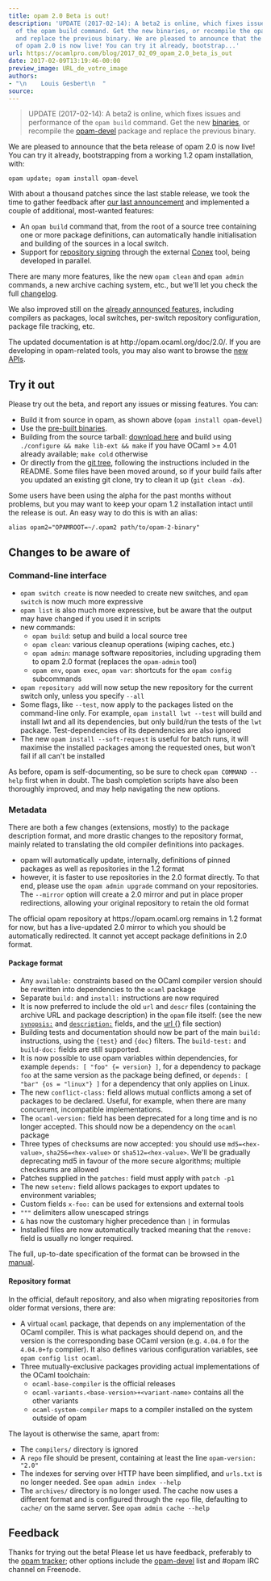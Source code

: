 ```yaml
---
title: opam 2.0 Beta is out!
description: 'UPDATE (2017-02-14): A beta2 is online, which fixes issues and performance
  of the opam build command. Get the new binaries, or recompile the opam-devel package
  and replace the previous binary. We are pleased to announce that the beta release
  of opam 2.0 is now live! You can try it already, bootstrap...'
url: https://ocamlpro.com/blog/2017_02_09_opam_2.0_beta_is_out
date: 2017-02-09T13:19:46-00:00
preview_image: URL_de_votre_image
authors:
- "\n    Louis Gesbert\n  "
source:
---
```


<blockquote>
<p>UPDATE (2017-02-14): A beta2 is online, which fixes issues and performance of
the <code>opam build</code> command. Get the new
<a href="https://github.com/ocaml/opam/releases/tag/2.0.0-beta2">binaries</a>, or
recompile the <a href="http://opam.ocaml.org/packages/opam-devel/">opam-devel</a> package
and replace the previous binary.</p>
</blockquote>
<p>We are pleased to announce that the beta release of opam 2.0 is now live! You
can try it already, bootstrapping from a working 1.2 opam installation, with:</p>
<pre><code class="language-shell-session">opam update; opam install opam-devel
</code></pre>
<p>With about a thousand patches since the last stable release, we took the time to
gather feedback after <a href="https://ocamlpro.com/opam-2-0-preview">our last announcement</a> and
implemented a couple of additional, most-wanted features:</p>
<ul>
<li>An <code>opam build</code> command that, from the root of a source tree containing one
or more package definitions, can automatically handle initialisation and
building of the sources in a local switch.
</li>
<li>Support for
<a href="https://github.com/hannesm/conex-paper/raw/master/paper.pdf">repository signing</a>
through the external <a href="https://github.com/hannesm/conex">Conex</a> tool, being
developed in parallel.
</li>
</ul>
<p>There are many more features, like the new <code>opam clean</code> and <code>opam admin</code>
commands, a new archive caching system, etc., but we'll let you check the full
<a href="https://github.com/ocaml/opam/blob/2.0.0-beta/CHANGES">changelog</a>.</p>
<p>We also improved still on the
<a href="https://ocamlpro.com/opam-2-0-preview/#Afewhighlights">already announced features</a>, including
compilers as packages, local switches, per-switch repository configuration,
package file tracking, etc.</p>
<p>The updated documentation is at http://opam.ocaml.org/doc/2.0/. If you are
developing in opam-related tools, you may also want to browse the
<a href="https://opam.ocaml.org/doc/2.0/api/index.html">new APIs</a>.</p>
<h2>Try it out</h2>
<p>Please try out the beta, and report any issues or missing features. You can:</p>
<ul>
<li>Build it from source in opam, as shown above (<code>opam install opam-devel</code>)
</li>
<li>Use the <a href="https://github.com/ocaml/opam/releases/tag/2.0.0-beta">pre-built binaries</a>.
</li>
<li>Building from the source tarball:
<a href="https://github.com/ocaml/opam/releases/download/2.0.0-beta/opam-full-2.0.0-beta.tar.gz">download here</a>
and build using <code>./configure &amp;&amp; make lib-ext &amp;&amp; make</code> if you have OCaml &gt;=
4.01 already available; <code>make cold</code> otherwise
</li>
<li>Or directly from the
<a href="https://github.com/ocaml/opam/tree/2.0.0-beta">git tree</a>, following the
instructions included in the README. Some files have been moved around, so if
your build fails after you updated an existing git clone, try to clean it up
(<code>git clean -dx</code>).
</li>
</ul>
<p>Some users have been using the alpha for the past months without problems, but
you may want to keep your opam 1.2 installation intact until the release is out.
An easy way to do this is with an alias:</p>
<pre><code class="language-shell-session">alias opam2=&quot;OPAMROOT=~/.opam2 path/to/opam-2-binary&quot;
</code></pre>
<h2>Changes to be aware of</h2>
<h3>Command-line interface</h3>
<ul>
<li><code>opam switch create</code> is now needed to create new switches, and <code>opam switch</code>
is now much more expressive
</li>
<li><code>opam list</code> is also much more expressive, but be aware that the output may
have changed if you used it in scripts
</li>
<li>new commands:
<ul>
<li><code>opam build</code>: setup and build a local source tree
</li>
<li><code>opam clean</code>: various cleanup operations (wiping caches, etc.)
</li>
<li><code>opam admin</code>: manage software repositories, including upgrading them to
opam 2.0 format (replaces the <code>opam-admin</code> tool)
</li>
<li><code>opam env</code>, <code>opam exec</code>, <code>opam var</code>: shortcuts for the <code>opam config</code> subcommands
</li>
</ul>
</li>
<li><code>opam repository add</code> will now setup the new repository for the current switch
only, unless you specify <code>--all</code>
</li>
<li>Some flags, like <code>--test</code>, now apply to the packages listed on the
command-line only. For example, <code>opam install lwt --test</code> will build and
install lwt and all its dependencies, but only build/run the tests of the
<code>lwt</code> package. Test-dependencies of its dependencies are also ignored
</li>
<li>The new <code>opam install --soft-request</code> is useful for batch runs, it will
maximise the installed packages among the requested ones, but won't fail if
all can't be installed
</li>
</ul>
<p>As before, opam is self-documenting, so be sure to check <code>opam COMMAND --help</code>
first when in doubt. The bash completion scripts have also been thoroughly
improved, and may help navigating the new options.</p>
<h3>Metadata</h3>
<p>There are both a few changes (extensions, mostly) to the package description
format, and more drastic changes to the repository format, mainly related to
translating the old compiler definitions into packages.</p>
<ul>
<li>opam will automatically update, internally, definitions of pinned packages as
well as repositories in the 1.2 format
</li>
<li>however, it is faster to use repositories in the 2.0 format directly. To that
end, please use the <code>opam admin upgrade</code> command on your repositories. The
<code>--mirror</code> option will create a 2.0 mirror and put in place proper
redirections, allowing your original repository to retain the old format
</li>
</ul>
<p>The official opam repository at https://opam.ocaml.org remains in 1.2 format for
now, but has a live-updated 2.0 mirror to which you should be automatically
redirected. It cannot yet accept package definitions in 2.0 format.</p>
<h4>Package format</h4>
<ul>
<li>Any <code>available:</code> constraints based on the OCaml compiler version should be
rewritten into dependencies to the <code>ocaml</code> package
</li>
<li>Separate <code>build:</code> and <code>install:</code> instructions are now required
</li>
<li>It is now preferred to include the old <code>url</code> and <code>descr</code> files (containing the
archive URL and package description) in the <code>opam</code> file itself: (see the new
<a href="http://opam.ocaml.org/doc/2.0/Manual.html#opamfield-synopsis"><code>synopsis:</code></a>
and
<a href="http://opam.ocaml.org/doc/2.0/Manual.html#opamfield-description"><code>description:</code></a>
fields, and the
<a href="http://opam.ocaml.org/doc/2.0/Manual.html#opamsection-url">url {}</a> file
section)
</li>
<li>Building tests and documentation should now be part of the main <code>build:</code>
instructions, using the <code>{test}</code> and <code>{doc}</code> filters. The <code>build-test:</code> and
<code>build-doc:</code> fields are still supported.
</li>
<li>It is now possible to use opam variables within dependencies, for example
<code>depends: [ &quot;foo&quot; {= version} ]</code>, for a dependency to package <code>foo</code> at the
same version as the package being defined, or <code>depends: [ &quot;bar&quot; {os = &quot;linux&quot;} ]</code> for a dependency that only applies on Linux.
</li>
<li>The new <code>conflict-class:</code> field allows mutual conflicts among a set of
packages to be declared. Useful, for example, when there are many concurrent,
incompatible implementations.
</li>
<li>The <code>ocaml-version:</code> field has been deprecated for a long time and is no
longer accepted. This should now be a dependency on the <code>ocaml</code> package
</li>
<li>Three types of checksums are now accepted: you should use <code>md5=&lt;hex-value&gt;</code>,
<code>sha256=&lt;hex-value&gt;</code> or <code>sha512=&lt;hex-value&gt;</code>. We'll be gradually deprecating
md5 in favour of the more secure algorithms; multiple checksums are allowed
</li>
<li>Patches supplied in the <code>patches:</code> field must apply with <code>patch -p1</code>
</li>
<li>The new <code>setenv:</code> field allows packages to export updates to environment
variables;
</li>
<li>Custom fields <code>x-foo:</code> can be used for extensions and external tools
</li>
<li><code>&quot;&quot;&quot;</code> delimiters allow unescaped strings
</li>
<li><code>&amp;</code> has now the customary higher precedence than <code>|</code> in formulas
</li>
<li>Installed files are now automatically tracked meaning that the <code>remove:</code>
field is usually no longer required.
</li>
</ul>
<p>The full, up-to-date specification of the format can be browsed in the
<a href="http://opam.ocaml.org/doc/2.0/Manual.html#opam">manual</a>.</p>
<h4>Repository format</h4>
<p>In the official, default repository, and also when migrating repositories from
older format versions, there are:</p>
<ul>
<li>A virtual <code>ocaml</code> package, that depends on any implementation of the OCaml
compiler. This is what packages should depend on, and the version is the
corresponding base OCaml version (e.g. <code>4.04.0</code> for the <code>4.04.0+fp</code> compiler).
It also defines various configuration variables, see <code>opam config list ocaml</code>.
</li>
<li>Three mutually-exclusive packages providing actual implementations of the
OCaml toolchain:
<ul>
<li><code>ocaml-base-compiler</code> is the official releases
</li>
<li><code>ocaml-variants.&lt;base-version&gt;+&lt;variant-name&gt;</code> contains all the other
variants
</li>
<li><code>ocaml-system-compiler</code> maps to a compiler installed on the system
outside of opam
</li>
</ul>
</li>
</ul>
<p>The layout is otherwise the same, apart from:</p>
<ul>
<li>The <code>compilers/</code> directory is ignored
</li>
<li>A <code>repo</code> file should be present, containing at least the line <code>opam-version: &quot;2.0&quot;</code>
</li>
<li>The indexes for serving over HTTP have been simplified, and <code>urls.txt</code> is no
longer needed. See <code>opam admin index --help</code>
</li>
<li>The <code>archives/</code> directory is no longer used. The cache now uses a different
format and is configured through the <code>repo</code> file, defaulting to <code>cache/</code> on
the same server. See <code>opam admin cache --help</code>
</li>
</ul>
<h2>Feedback</h2>
<p>Thanks for trying out the beta! Please let us have feedback, preferably to the
<a href="https://github.com/ocaml/opam/issues">opam tracker</a>; other options include the
<a href="mailto:opam-devel@lists.ocaml.org">opam-devel</a> list and #opam IRC channel on
Freenode.</p>

